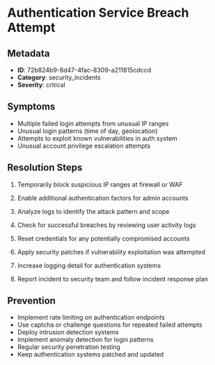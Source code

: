 # Authentication Service Breach Attempt

## Metadata
- **ID**: 72b824b9-8d47-4fac-8309-a211815cdccd
- **Category**: security_incidents
- **Severity**: critical

## Symptoms
- Multiple failed login attempts from unusual IP ranges
- Unusual login patterns (time of day, geolocation)
- Attempts to exploit known vulnerabilities in auth system
- Unusual account privilege escalation attempts

## Resolution Steps

1. Temporarily block suspicious IP ranges at firewall or WAF

2. Enable additional authentication factors for admin accounts

3. Analyze logs to identify the attack pattern and scope

4. Check for successful breaches by reviewing user activity logs

5. Reset credentials for any potentially compromised accounts

6. Apply security patches if vulnerability exploitation was attempted

7. Increase logging detail for authentication systems

8. Report incident to security team and follow incident response plan

## Prevention
- Implement rate limiting on authentication endpoints
- Use captcha or challenge questions for repeated failed attempts
- Deploy intrusion detection systems
- Implement anomaly detection for login patterns
- Regular security penetration testing
- Keep authentication systems patched and updated
